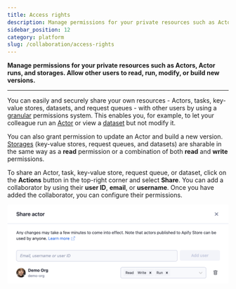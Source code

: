 ```yaml
---
title: Access rights
description: Manage permissions for your private resources such as Actors, Actor runs, and storages. Allow other users to read, run, modify, or build new versions.
sidebar_position: 12
category: platform
slug: /collaboration/access-rights
---
```


**Manage permissions for your private resources such as Actors, Actor runs, and storages. Allow other users to read, run, modify, or build new versions.**

---

You can easily and securely share your own resources - Actors, tasks, key-value stores, datasets, and request queues - with other users by using a [granular](https://www.google.com/search?q=define+granular+permissions) permissions system. This enables you, for example, to let your colleague run an [Actor](/platform/using-actors) or view a [dataset](/platform/core-concepts/storage/dataset) but not modify it.

You can also grant permission to update an Actor and build a new version.
[Storages](/platform/core-concepts/storage) (key-value stores, request queues, and datasets) are sharable in the same way as a **read** permission or a combination of both **read** and **write** permissions.

To share an Actor, task, key-value store, request queue, or dataset, click on the **Actions** button in the top-right corner and select **Share**. You can add a collaborator by using their **user ID**, **email**, or **username**. Once you have added the collaborator, you can configure their permissions.

![Access rights configuration](./images/access-rights/access-rights.png)
